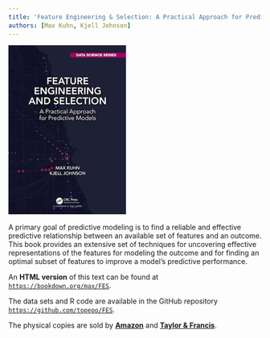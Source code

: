 ```yaml
---
title: 'Feature Engineering & Selection: A Practical Approach for Predictive Models'
authors: [Max Kuhn, Kjell Johnson]
---
```


![](cover.jpg) 

A primary goal of predictive modeling is to find a reliable and effective predictive relationship between an available set of features and an outcome. This book provides an extensive set of techniques for uncovering effective representations of the features for modeling the outcome and for finding an optimal subset of features to improve a model’s predictive performance.

An **HTML version** of this text can be found at [`https://bookdown.org/max/FES`](https://bookdown.org/max/FES). 

The data sets and R code are available in the GitHub repository [`https://github.com/topepo/FES`](https://github.com/topepo/FES). 

The physical copies are sold by [**Amazon**](https://www.amazon.com/gp/product/1138079227/ref=as_li_tl?ie=UTF8&tag=apm0a-20&camp=1789&creative=9325&linkCode=as2&creativeASIN=1138079227&linkId=c801e78acfc3bc022dbed02af4851962) and [**Taylor & Francis**](https://www.crcpress.com/Feature-Engineering-and-Selection-A-Practical-Approach-for-Predictive-Models/Kuhn-Johnson/p/book/9781138079229). 
